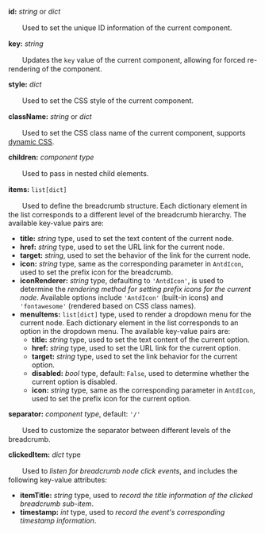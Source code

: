 **id:** *string* or *dict*

　　Used to set the unique ID information of the current component.

**key:** *string*

　　Updates the `key` value of the current component, allowing for forced re-rendering of the component.

**style:** *dict*

　　Used to set the CSS style of the current component.

**className:** *string* or *dict*

　　Used to set the CSS class name of the current component, supports [dynamic CSS](/advanced-classname).

**children:** *component type*

　　Used to pass in nested child elements.

**items:** `list[dict]`

　　Used to define the breadcrumb structure. Each dictionary element in the list corresponds to a different level of the breadcrumb hierarchy. The available key-value pairs are:

- **title:** *string* type, used to set the text content of the current node.
- **href:** *string* type, used to set the URL link for the current node.
- **target:** *string*, used to set the behavior of the link for the current node.
- **icon:** *string* type, same as the corresponding parameter in `AntdIcon`, used to set the prefix icon for the breadcrumb.
- **iconRenderer:** *string* type, defaulting to `'AntdIcon'`, is used to determine the *rendering method for setting prefix icons for the current node*. Available options include `'AntdIcon'` (built-in icons) and `'fontawesome'` (rendered based on CSS class names).
- **menuItems:** `list[dict]` type, used to render a dropdown menu for the current node. Each dictionary element in the list corresponds to an option in the dropdown menu. The available key-value pairs are:
  - **title:** *string* type, used to set the text content of the current option.
  - **href:** *string* type, used to set the URL link for the current option.
  - **target:** *string* type, used to set the link behavior for the current option.
  - **disabled:** *bool* type, default: `False`, used to determine whether the current option is disabled.
  - **icon:** *string* type, same as the corresponding parameter in `AntdIcon`, used to set the prefix icon for the current option.

**separator:** *component type*, default: `'/'`

　　Used to customize the separator between different levels of the breadcrumb.

**clickedItem:** *dict* type

　　Used to *listen for breadcrumb node click events*, and includes the following key-value attributes:

- **itemTitle:** *string* type, used to *record the title information of the clicked breadcrumb sub-item*.
- **timestamp:** *int* type, used to *record the event's corresponding timestamp information*.